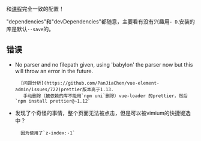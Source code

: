 

和[课程](https://www.imooc.com/learn/935)完全一致的配置！

"dependencies"和"devDependencies"都随意，主要看有没有兴趣用`- D`.安装的库是默认`--save`的。



## 错误
+ No parser and no filepath given, using 'babylon' the parser now but this will throw an error in the future.

        [问题分析](https://github.com/PanJiaChen/vue-element-admin/issues/722)prettier版本高于1.13.
         手动删除（被依赖的库不能用`npm uni`删除）vue-loader 的prettier，然后`npm install prettier@~1.12`

+ 发现了个奇怪的事情，整个页面无法被点击，但是可以被vimium的快捷键选中？

        因为使用了`z-index:-1`